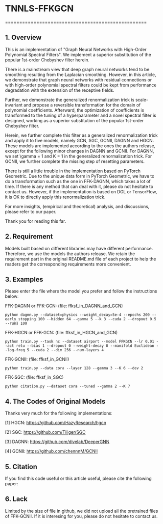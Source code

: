 # TNNLS-FFKGCN
==================================================

## 1. Overview

This is an implementation of "Graph Neural Networks with High-Order Polynomial Spectral Filters". We implement a superior substitution of the popular 1st-order Chebyshev filter herein.

There is a mainstream view that deep graph neural networks tend to be smoothing resulting from the Laplacian smoothing. However, in this article, we demonstrate that graph neural networks with residual connections or with high-order polynomial spectral filters could be kept from performance degradation with the extension of the receptive fields.

Further, we demonstrate the generalized renormalization trick is scale-invariant and propose a reversible transformation for the domain of polynomial coefficients. Afterward, the optimization of coefficients is transformed to the tuning of a hyperparameter and a novel spectral filter is designed, working as a superior substitution of the popular 1st-order Chebyshev filter.

Herein, we further complete this filter as a generalized renormalization trick and apply it to five models, namely GCN, SGC, GCNII, DAGNN and HGCN. These models are implemented according to the ones the authors release, except for the following minor changes in DAGNN and GCNII. For DAGNN, we set \gamma = 1 and K = 1 in the generalized renormalization trick. For GCNII, we further complete the missing step of resetting parameters.

There is still a little trouble in the implementation based on PyTorch Geometric. Due to the unique data form in PyTorch Geometric, we have to do a transformation such as the one in FFK-DAGNN, which takes a lot of time. If there is any method that can deal with it, please do not hesitate to contact us. However, if the implementation is based on DGL or TensorFlow, it is OK to directly apply this renormalization trick.

For more insights, (empirical and theoretical) analysis, and discussions, please refer to our paper.

Thank you for reading this far.

## 2. Requirement

Models built based on different libraries may have different performance. Therefore, we use the models the authors release. We retain the requirement part in the original README.md file of each project to help the readers get the corresponding requirements more convenient.

## 3. Examples

Please enter the file where the model you prefer and follow the instructions below:

FFK-DAGNN or FFK-GCN:   (file: ffksf_in_DAGNN_and_GCN)

```python dagnn.py --dataset=physics --weight_decay=5e-4 --epochs 200 --early_stopping 100 --hidden 64 --gamma 5 --k 3 --cuda 2 --dropout 0.5 --runs 100```

FFK-HGCN or FFK-GCN:    (file: ffksf_in_HGCN_and_GCN)

```python train.py --task nc --dataset airport --model FFKGCN --lr 0.01 --act relu --bias 1 --dropout 0 --weight-decay 0 --manifold Euclidean --log-freq 5 --cuda 2 --dim 256 --num-layers 4```

FFK-GCNII:              (file: ffksf_in_GCNII)

```python train.py --data cora --layer 128 --gamma 3 --K 6 --dev 2```

FFK-SGC:                (file: ffksf_in_SGC)

```python citation.py --dataset cora --tuned --gamma 2 --K 7```

## 4. The Codes of Original Models

Thanks very much for the following implementations:

[1] HGCN: https://github.com/HazyResearch/hgcn

[2] SGC: https://github.com/Tiiiger/SGC

[3] DAGNN: https://github.com/divelab/DeeperGNN

[4] GCNII: https://github.com/chennnM/GCNII

## 5. Citation

If you find this code useful or this article useful, please cite the following paper:

## 6. Lack

Limited by the size of file in github, we did not upload all the pretrained files of FFK-GCNII. If it is interesing for you, please do not hesitate to contact us.
